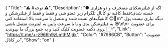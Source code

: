 {
"Title": "⚠️      #توجه      ⚠️",
"Description": "● اگه از فیلترشکنای مضخرف و دو هزاری خسته شدی؛فقط کافیه تو کانال تلگرام زیر عضو شی و فقط و فقط از فیلترشکن و کانفیگ‌های تست شده و متصل با سرعت بالا استفاده کنی 😍🤍\n* دیگه نیازی نیست پول به فیلترشکن بدی و یا با سرعت پایین به اینترنت متصل باشی 😎\n\n- برای عضویت روی دکمه عضویت کلیک کنید و به جمع بزرگ ما بپیوندید. 👇🏻",
"Link": "https://t.me/+-z966h9zLmthMjdk",
"Color": "#7986CB",
"Button": "عضویت در کانال",
"Show": "on"
}
